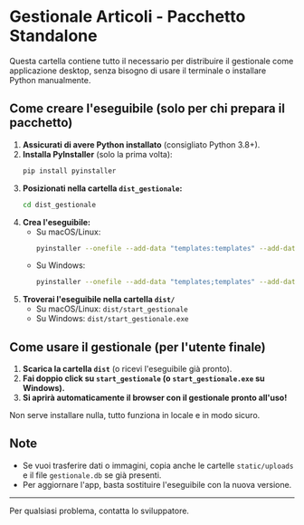# Gestionale Articoli - Pacchetto Standalone

Questa cartella contiene tutto il necessario per distribuire il gestionale come applicazione desktop, senza bisogno di usare il terminale o installare Python manualmente.

## Come creare l'eseguibile (solo per chi prepara il pacchetto)

1. **Assicurati di avere Python installato** (consigliato Python 3.8+).
2. **Installa PyInstaller** (solo la prima volta):
   ```bash
   pip install pyinstaller
   ```
3. **Posizionati nella cartella `dist_gestionale`:**
   ```bash
   cd dist_gestionale
   ```
4. **Crea l'eseguibile:**
   - Su macOS/Linux:
     ```bash
     pyinstaller --onefile --add-data "templates:templates" --add-data "static:static" start_gestionale.py
     ```
   - Su Windows:
     ```bash
     pyinstaller --onefile --add-data "templates;templates" --add-data "static;static" start_gestionale.py
     ```
5. **Troverai l'eseguibile nella cartella `dist/`**
   - Su macOS/Linux: `dist/start_gestionale`
   - Su Windows: `dist/start_gestionale.exe`

## Come usare il gestionale (per l'utente finale)

1. **Scarica la cartella `dist`** (o ricevi l'eseguibile già pronto).
2. **Fai doppio click su `start_gestionale` (o `start_gestionale.exe` su Windows).**
3. **Si aprirà automaticamente il browser con il gestionale pronto all'uso!**

Non serve installare nulla, tutto funziona in locale e in modo sicuro.

## Note
- Se vuoi trasferire dati o immagini, copia anche le cartelle `static/uploads` e il file `gestionale.db` se già presenti.
- Per aggiornare l'app, basta sostituire l'eseguibile con la nuova versione.

---
Per qualsiasi problema, contatta lo sviluppatore. 